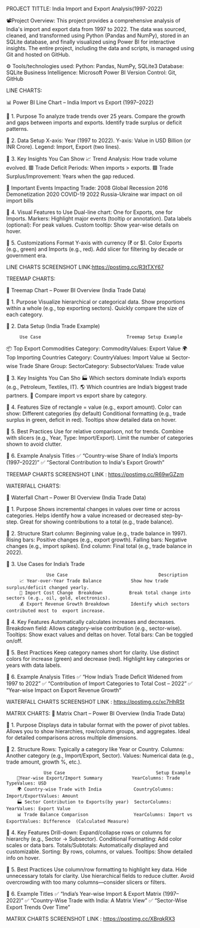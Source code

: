 PROJECT TITTLE: India Import and Export Analysis(1997-2022)

📽️Project Overview:
This project provides a comprehensive analysis of India's import and export data from 1997 to 2022. The data was sourced, cleaned, and transformed using Python (Pandas and NumPy), stored in an SQLite database, and finally visualized using Power BI for interactive insights. The entire project, including the data and scripts, is managed using Git and hosted on GitHub.


⚙️ Tools/technologies used:
Python: Pandas, NumPy, SQLite3
Database: SQLite
Business Intelligence: Microsoft Power BI
Version Control: Git, GitHub


LINE CHARTS:

📊 Power BI Line Chart – India Import vs Export (1997–2022)

🔹 1. Purpose
To analyze trade trends over 25 years.
Compare the growth and gaps between imports and exports.
Identify trade surplus or deficit patterns.

🔹 2. Data Setup
X-axis: Year (1997 to 2022).
Y-axis: Value in USD Billion (or INR Crore).
Legend: Import, Export (two lines).

🔹 3. Key Insights You Can Show
📈 Trend Analysis: How trade volume evolved.
🟥 Trade Deficit Periods: When imports > exports.
🟩 Trade Surplus/Improvement: Years when the gap reduced.


📌 Important Events Impacting Trade:
2008 Global Recession
2016 Demonetization
2020 COVID-19
2022 Russia-Ukraine war impact on oil import bills

🔹 4. Visual Features to Use
Dual-line chart: One for Exports, one for Imports.
Markers: Highlight major events (tooltip or annotation).
Data labels (optional): For peak values.
Custom tooltip: Show year-wise details on hover.


🔹 5. Customizations
Format Y-axis with currency (₹ or $).
Color Exports (e.g., green) and Imports (e.g., red).
Add slicer for filtering by decade or government era.


 LINE CHARTS SCREENSHOT LINK:https://postimg.cc/R3tTXY67 


TREEMAP CHARTS:

🧩 Treemap Chart – Power BI Overview (India Trade Data)

🔹 1. Purpose
Visualize hierarchical or categorical data.
Show proportions within a whole (e.g., top exporting sectors).
Quickly compare the size of each category.

🔹 2. Data Setup (India Trade Example)

         Use Case                                Treemap Setup Example
 📦 Top Export Commodities              Category: CommodityValues: Export Value
 🌍 Top Importing Countries              Category: CountryValues: Import Value
 📊 Sector-wise Trade Share              Group: SectorCategory: SubsectorValues:   Trade   value
                                        
                                        

🔹 3. Key Insights You Can Sho
🏭 Which sectors dominate India’s exports (e.g., Petroleum, Textiles, IT).
🌎 Which countries are India’s biggest trade partners.
🔄 Compare import vs export share by category.

🔹 4. Features
Size of rectangle = value (e.g., export amount).
Color can show:
Different categories (by default)
Conditional formatting (e.g., trade surplus in green, deficit in red).
Tooltips show detailed data on hover.

🔹 5. Best Practices
Use for relative comparison, not for trends.
Combine with slicers (e.g., Year, Type: Import/Export).
Limit the number of categories shown to avoid clutter.

🔹 6. Example Analysis Titles
✅ “Country-wise Share of India’s Imports (1997–2022)”
✅ “Sectoral Contribution to India's Export Growth”


TREEMAP CHARTS SCREENSHOT LINK :  https://postimg.cc/R69wGZzm



WATERFALL CHARTS:

🌊 Waterfall Chart – Power BI Overview (India Trade Data)

🔹 1. Purpose
Shows incremental changes in values over time or across categories.
Helps identify how a value increased or decreased step-by-step.
Great for showing contributions to a total (e.g., trade balance).

🔹 2. Structure
Start column: Beginning value (e.g., trade balance in 1997).
Rising bars: Positive changes (e.g., export growth).
Falling bars: Negative changes (e.g., import spikes).
End column: Final total (e.g., trade balance in 2022).

🔹 3. Use Cases for India’s Trade

                   Use Case                                  Description
         📈 Year-over-Year Trade Balance           Show how trade surplus/deficit changed yearly.
         🔄 Import Cost Change  Breakdown          Break total change into sectors (e.g., oil, gold, electronics).
         💰 Export Revenue Growth Breakdown        Identify which sectors contributed most to  export increase.


🔹 4. Key Features
Automatically calculates increases and decreases.
Breakdown field: Allows category-wise contribution (e.g., sector-wise).
Tooltips: Show exact values and deltas on hover.
Total bars: Can be toggled on/off.

🔹 5. Best Practices
Keep category names short for clarity.
Use distinct colors for increase (green) and decrease (red).
Highlight key categories or years with data labels.

🔹 6. Example Analysis Titles
✅ “How India’s Trade Deficit Widened from 1997 to 2022”
✅ “Contribution of Import Categories to Total Cost – 2022”
✅ “Year-wise Impact on Export Revenue Growth”

 WATERFALL CHARTS SCREENSHOT LINK : https://postimg.cc/xc7HhRSt


MATRIX CHARTS:
🧮 Matrix Chart – Power BI Overview (India Trade Data)

🔹 1. Purpose
Displays data in tabular format with the power of pivot tables.
Allows you to show hierarchies, row/column groups, and aggregates.
Ideal for detailed comparisons across multiple dimensions.

🔹 2. Structure
Rows: Typically a category like Year or Country.
Columns: Another category (e.g., Import/Export, Sector).
Values: Numerical data (e.g., trade amount, growth %, etc.).

                  Use Case                                  Setup Example
        📅Year-wise Export/Import Summary           YearColumns: Trade TypeValues: USD
        🌍 Country-wise Trade with India            CountryColumns: Import/ExportValues: Amount
        🏭 Sector Contribution to Exports(by year)  SectorColumns: YearValues: Export Value
        📊 Trade Balance Comparison                 YearColumns: Import vs ExportValues: Difference  (Calculated Measure)


🔹 4. Key Features
Drill-down: Expand/collapse rows or columns for hierarchy (e.g., Sector → Subsector).
Conditional Formatting: Add color scales or data bars.
Totals/Subtotals: Automatically displayed and customizable.
Sorting: By rows, columns, or values.
Tooltips: Show detailed info on hover.

🔹 5. Best Practices
Use column/row formatting to highlight key data.
Hide unnecessary totals for clarity.
Use hierarchical fields to reduce clutter.
Avoid overcrowding with too many columns—consider slicers or filters.

🔹 6. Example Titles
✅ “India’s Year-wise Import & Export Matrix (1997–2022)”
✅ “Country-Wise Trade with India: A Matrix View”
✅ “Sector-Wise Export Trends Over Time”

MATRIX  CHARTS SCREENSHOT LINK : https://postimg.cc/XBrqkRX3

